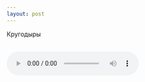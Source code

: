 ```yaml
---
layout: post
---
```


Кругодыры

<br/>

<audio controls>
    <source src="https://s3.amazonaws.com/audiobooks.deepidea.cloud/for_kids/Krugodiri.mp3" type="audio/mpeg"/>
</audio>



